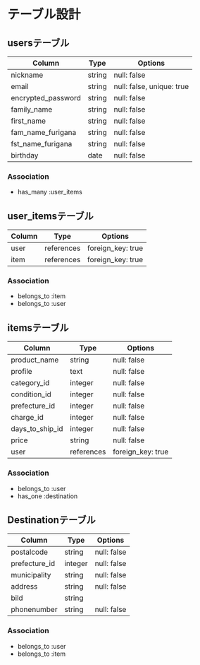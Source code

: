 # テーブル設計

## usersテーブル

| Column             | Type   | Options                   |
| ------------------ | ------ | ------------------------- |
| nickname           | string | null: false               |
| email              | string | null: false, unique: true |
| encrypted_password | string | null: false               |
| family_name        | string | null: false               |
| first_name         | string | null: false               |
| fam_name_furigana  | string | null: false               |
| fst_name_furigana  | string | null: false               |
| birthday           | date   | null: false               |

### Association

- has_many :user_items

## user_itemsテーブル

| Column   | Type       | Options           |
| -------- | ---------- | ----------------- |
| user     | references | foreign_key: true |
| item     | references | foreign_key: true |

### Association

- belongs_to :item
- belongs_to :user

## itemsテーブル

| Column          | Type       | Options                        |
| --------------- | ---------- | -------------------------------|
| product_name    | string     | null: false                    |
| profile         | text       | null: false                    |
| category_id     | integer    | null: false                    |
| condition_id    | integer    | null: false                    |
| prefecture_id   | integer    | null: false                    |
| charge_id       | integer    | null: false                    |
| days_to_ship_id | integer    | null: false                    |
| price           | string     | null: false                    |
| user            | references | foreign_key: true              |

### Association

- belongs_to :user
- has_one :destination

## Destinationテーブル

| Column        | Type       | Options                        |
| ------------- | ---------- | ------------------------------ |
| postalcode    | string     | null: false                    |
| prefecture_id | integer    | null: false                    |
| municipality  | string     | null: false                    |
| address       | string     | null: false                    |
| bild          | string     |                                |
| phonenumber   | string     | null: false                    |

### Association

- belongs_to :user
- belongs_to :item
